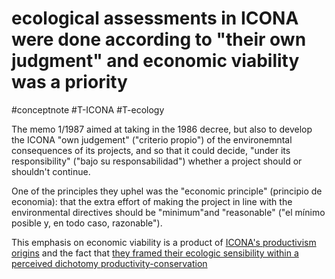 # ecological assessments in ICONA were done according to "their own judgment" and economic viability was a priority
#conceptnote #T-ICONA #T-ecology 


The memo 1/1987 aimed at taking in the 1986 decree, but also to develop the ICONA "own judgement" ("criterio propio") of the environemntal consequences of its projects, and so that it could decide, "under its responsibility" ("bajo su responsabilidad") whether a project should or shouldn't continue. 

One of the principles they uphel was the "economic principle" (principio de economia): that the extra effort of making the project in line with the environmental directives should be "minimum"and "reasonable" ("el mínimo posible y, en todo caso, razonable").

This emphasis on economic viability is a product of [ICONA's productivism origins](ICONA's%20work%20was%20embedded%20in%20the%20autarkic%20and%20productivist%20political%20aims%20of%20Franquism.md) and the fact that [they framed their ecologic sensibility within a perceived dichotomy productivity-conservation](La%20sensibilidad%20ecológica%20estaba%20enmarcada%20en%20una%20percibida%20dicotomía%20producción-conservació.md)


